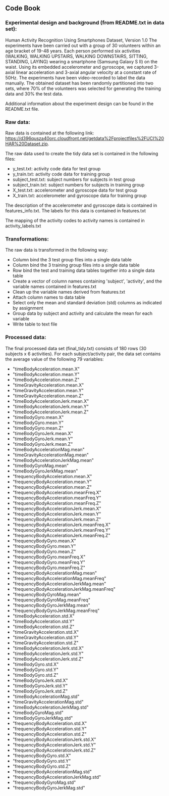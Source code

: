 ## Code Book

### Experimental design and background (from README.txt in data set):
Human Activity Recognition Using Smartphones Dataset, Version 1.0
The experiments have been carried out with a group of 30 volunteers within an age bracket of 19-48 years. Each person performed six activities (WALKING, WALKING UPSTAIRS, WALKING DOWNSTAIRS, SITTING, STANDING, LAYING) wearing a smartphone (Samsung Galaxy S II) on the waist. Using its embedded accelerometer and gyroscope, we captured 3-axial linear acceleration and 3-axial angular velocity at a constant rate of 50Hz. The experiments have been video-recorded to label the data manually. The obtained dataset has been randomly partitioned into two sets, where 70% of the volunteers was selected for generating the training data and 30% the test data.

Additional information about the experiment design can be found in the README.txt file.

### Raw data: 
Raw data is contained at the following link: https://d396qusza40orc.cloudfront.net/getdata%2Fprojectfiles%2FUCI%20HAR%20Dataset.zip.

The raw data used to create the tidy data set is contained in the following files:
* y_test.txt: activity code data for test group
* y_train.txt: activity code data for training group
* subject_test.txt: subject numbers for subjects in test group
* subject_train.txt: subject numbers for subjects in training group
* X_test.txt: accelerometer and gyroscope data for test group
* X_train.txt: accelerometer and gyroscope data for training group

The description of the accelerometer and gyroscope data is contained in features_info.txt.  The labels for this data is contained in features.txt

The mapping of the activity codes to activity names is contained in activity_labels.txt  

### Transformations:
The raw data is transformed in the following way:
* Column bind the 3 test group files into a single data table
* Column bind the 3 training group files into a single data table
* Row bind the test and training data tables together into a single data table
* Create a vector of column names containing 'subject', 'activity', and the variable names contained in features.txt
* Clean up the variable names derived from features.txt
* Attach column names to data table
* Select only the mean and standard deviation (std) columns as indicated by assignment
* Group data by subject and activity and calculate the mean for each variable
* Write table to text file

### Processed data:
The final processed data set (final_tidy.txt) consists of 180 rows (30 subjects x 6 activities).  For each subject/activity pair, the data set contains the average value of the following 79 variables:
* "timeBodyAcceleration.mean.X"              
* "timeBodyAcceleration.mean.Y"              
* "timeBodyAcceleration.mean.Z"              
* "timeGravityAcceleration.mean.X"           
* "timeGravityAcceleration.mean.Y"           
* "timeGravityAcceleration.mean.Z"           
* "timeBodyAccelerationJerk.mean.X"          
* "timeBodyAccelerationJerk.mean.Y"          
* "timeBodyAccelerationJerk.mean.Z"          
* "timeBodyGyro.mean.X"                      
* "timeBodyGyro.mean.Y"                      
* "timeBodyGyro.mean.Z"                      
* "timeBodyGyroJerk.mean.X"                  
* "timeBodyGyroJerk.mean.Y"                  
* "timeBodyGyroJerk.mean.Z"                  
* "timeBodyAccelerationMag.mean"             
* "timeGravityAccelerationMag.mean"          
* "timeBodyAccelerationJerkMag.mean"         
* "timeBodyGyroMag.mean"                     
* "timeBodyGyroJerkMag.mean"                 
* "frequencyBodyAcceleration.mean.X"         
* "frequencyBodyAcceleration.mean.Y"         
* "frequencyBodyAcceleration.mean.Z"         
* "frequencyBodyAcceleration.meanFreq.X"     
* "frequencyBodyAcceleration.meanFreq.Y"     
* "frequencyBodyAcceleration.meanFreq.Z"     
* "frequencyBodyAccelerationJerk.mean.X"     
* "frequencyBodyAccelerationJerk.mean.Y"     
* "frequencyBodyAccelerationJerk.mean.Z"     
* "frequencyBodyAccelerationJerk.meanFreq.X" 
* "frequencyBodyAccelerationJerk.meanFreq.Y" 
* "frequencyBodyAccelerationJerk.meanFreq.Z" 
* "frequencyBodyGyro.mean.X"                 
* "frequencyBodyGyro.mean.Y"                 
* "frequencyBodyGyro.mean.Z"                 
* "frequencyBodyGyro.meanFreq.X"             
* "frequencyBodyGyro.meanFreq.Y"             
* "frequencyBodyGyro.meanFreq.Z"             
* "frequencyBodyAccelerationMag.mean"        
* "frequencyBodyAccelerationMag.meanFreq"    
* "frequencyBodyAccelerationJerkMag.mean"    
* "frequencyBodyAccelerationJerkMag.meanFreq"
* "frequencyBodyGyroMag.mean"                
* "frequencyBodyGyroMag.meanFreq"            
* "frequencyBodyGyroJerkMag.mean"            
* "frequencyBodyGyroJerkMag.meanFreq"        
* "timeBodyAcceleration.std.X"               
* "timeBodyAcceleration.std.Y"               
* "timeBodyAcceleration.std.Z"               
* "timeGravityAcceleration.std.X"            
* "timeGravityAcceleration.std.Y"            
* "timeGravityAcceleration.std.Z"            
* "timeBodyAccelerationJerk.std.X"           
* "timeBodyAccelerationJerk.std.Y"           
* "timeBodyAccelerationJerk.std.Z"           
* "timeBodyGyro.std.X"                       
* "timeBodyGyro.std.Y"                       
* "timeBodyGyro.std.Z"                       
* "timeBodyGyroJerk.std.X"                   
* "timeBodyGyroJerk.std.Y"                   
* "timeBodyGyroJerk.std.Z"                   
* "timeBodyAccelerationMag.std"              
* "timeGravityAccelerationMag.std"           
* "timeBodyAccelerationJerkMag.std"          
* "timeBodyGyroMag.std"                      
* "timeBodyGyroJerkMag.std"                  
* "frequencyBodyAcceleration.std.X"          
* "frequencyBodyAcceleration.std.Y"          
* "frequencyBodyAcceleration.std.Z"          
* "frequencyBodyAccelerationJerk.std.X"      
* "frequencyBodyAccelerationJerk.std.Y"      
* "frequencyBodyAccelerationJerk.std.Z"      
* "frequencyBodyGyro.std.X"                  
* "frequencyBodyGyro.std.Y"                  
* "frequencyBodyGyro.std.Z"                  
* "frequencyBodyAccelerationMag.std"         
* "frequencyBodyAccelerationJerkMag.std"     
* "frequencyBodyGyroMag.std"                 
* "frequencyBodyGyroJerkMag.std"